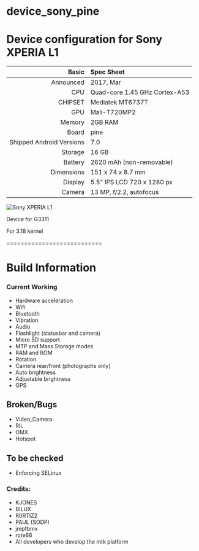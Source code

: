 # device_sony_pine

Device configuration for Sony XPERIA L1
========================================

Basic   | Spec Sheet
-------:|:-------------------------
Announced | 2017, Mar
CPU     | Quad-core 1.45 GHz Cortex-A53
CHIPSET | Mediatek MT6737T
GPU     | Mali-T720MP2
Memory  | 2GB RAM
Board   | pine
Shipped Android Versions | 7.0
Storage | 16 GB
Battery | 2620 mAh (non-removable)
Dimensions | 151 x 74 x 8.7 mm
Display | 5.5" IPS LCD 720 x 1280 px
Camera  | 13 MP, f/2.2, autofocus

![Sony XPERIA L1](https://fdn2.gsmarena.com/vv/pics/sony/sony-xperia-l1-0.jpg)

Device for G3311

For 3.18 kernel

===========================

# Build Information

### Current Working
 * Hardware acceleration
 * Wifi
 * Bluetooth
 * Vibration
 * Audio
 * Flashlight (statusbar and camera)
 * Micro SD support
 * MTP and Mass Storage modes
 * RAM and ROM
 * Rotation
 * Camera rear/front (photographs only)
 * Auto brightness
 * Adjustable brightness
 * GPS

 ## Broken/Bugs
 * Video_Camera
 * RIL
 * OMX
 * Hotspot

## To be checked
 * Enforcing SELinux
 
### Credits:
  - KJONES
  - BILUX
  - R0RTIZ2
  - PAUL (SODP)
  - jmpfbmx
  - rote66
  - All developers who develop the mtk platform
  
